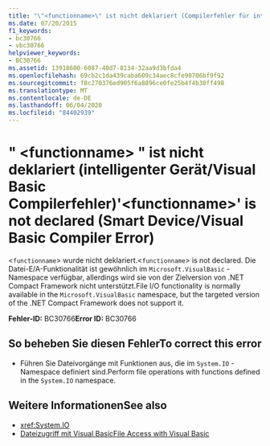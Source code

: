 ```yaml
---
title: "\"<functionname>\" ist nicht deklariert (Compilerfehler für intelligente Geräte/Visual Basic)"
ms.date: 07/20/2015
f1_keywords:
- bc30766
- vbc30766
helpviewer_keywords:
- BC30766
ms.assetid: 13918600-6087-40d7-8134-32aa9d3bfda4
ms.openlocfilehash: 69cb2c1da439caba609c34aec8cfe90706bf9f92
ms.sourcegitcommit: f8c270376ed905f6a8896ce0fe25b4f4b38ff498
ms.translationtype: MT
ms.contentlocale: de-DE
ms.lasthandoff: 06/04/2020
ms.locfileid: "84402939"
---
```

# <a name="functionname-is-not-declared-smart-devicevisual-basic-compiler-error"></a><span data-ttu-id="90e21-102">" \<functionname> " ist nicht deklariert (intelligenter Gerät/Visual Basic Compilerfehler)</span><span class="sxs-lookup"><span data-stu-id="90e21-102">'\<functionname>' is not declared (Smart Device/Visual Basic Compiler Error)</span></span>
<span data-ttu-id="90e21-103"><`functionname`> wurde nicht deklariert.</span><span class="sxs-lookup"><span data-stu-id="90e21-103"><`functionname`> is not declared.</span></span> <span data-ttu-id="90e21-104">Die Datei-E/A-Funktionalität ist gewöhnlich im `Microsoft.VisualBasic` -Namespace verfügbar, allerdings wird sie von der Zielversion von .NET Compact Framework nicht unterstützt.</span><span class="sxs-lookup"><span data-stu-id="90e21-104">File I/O functionality is normally available in the `Microsoft.VisualBasic` namespace, but the targeted version of the .NET Compact Framework does not support it.</span></span>  
  
 <span data-ttu-id="90e21-105">**Fehler-ID:** BC30766</span><span class="sxs-lookup"><span data-stu-id="90e21-105">**Error ID:** BC30766</span></span>  
  
## <a name="to-correct-this-error"></a><span data-ttu-id="90e21-106">So beheben Sie diesen Fehler</span><span class="sxs-lookup"><span data-stu-id="90e21-106">To correct this error</span></span>  
  
- <span data-ttu-id="90e21-107">Führen Sie Dateivorgänge mit Funktionen aus, die im `System.IO` -Namespace definiert sind.</span><span class="sxs-lookup"><span data-stu-id="90e21-107">Perform file operations with functions defined in the `System.IO` namespace.</span></span>  
  
## <a name="see-also"></a><span data-ttu-id="90e21-108">Weitere Informationen</span><span class="sxs-lookup"><span data-stu-id="90e21-108">See also</span></span>

- <xref:System.IO>
- [<span data-ttu-id="90e21-109">Dateizugriff mit Visual Basic</span><span class="sxs-lookup"><span data-stu-id="90e21-109">File Access with Visual Basic</span></span>](../../developing-apps/programming/drives-directories-files/file-access.md)
